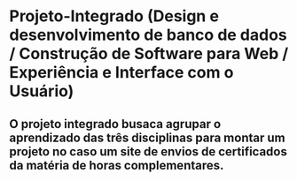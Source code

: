# Projeto-Integrado (Design e desenvolvimento de banco de dados / Construção de Software para Web / Experiência e Interface com o Usuário)

## O projeto integrado busaca agrupar o aprendizado das três disciplinas para montar um projeto no caso um site de envios de certificados da matéria de horas complementares.
